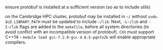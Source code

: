ensure protobuf is installed at a sufficient version (so as to include utils)

on the Cambridge HPC cluster, protobuf may be installed in `~/` without `sudo`. `$LD_LIBRARY_PATH` must be updated to include `~/lib`. Next, `-L~/lib` and `-I~/lib` flags are added to the `makefile`, before all system directories (to avoid conflict with an incompatible version of protobuf). `CXX` must support C++14 - `module load gcc-7.2.0-gcc-4.8.5-pqn7o2k` will enable appropriate compilers.

